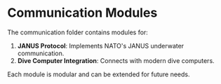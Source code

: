 # Communication Modules

The communication folder contains modules for:
1. **JANUS Protocol**: Implements NATO's JANUS underwater communication.
2. **Dive Computer Integration**: Connects with modern dive computers.

Each module is modular and can be extended for future needs.